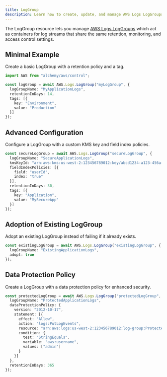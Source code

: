 ```yaml
---
title: LogGroup
description: Learn how to create, update, and manage AWS Logs LogGroups using Alchemy Cloud Control.
---
```



The LogGroup resource lets you manage [AWS Logs LogGroups](https://docs.aws.amazon.com/logs/latest/userguide/) which act as containers for log streams that share the same retention, monitoring, and access control settings.

## Minimal Example

Create a basic LogGroup with a retention policy and a tag.

```ts
import AWS from "alchemy/aws/control";

const logGroup = await AWS.Logs.LogGroup("myLogGroup", {
  logGroupName: "MyApplicationLogs",
  retentionInDays: 14,
  tags: [{
    key: "Environment",
    value: "Production"
  }]
});
```

## Advanced Configuration

Configure a LogGroup with a custom KMS key and field index policies.

```ts
const secureLogGroup = await AWS.Logs.LogGroup("secureLogGroup", {
  logGroupName: "SecureApplicationLogs",
  kmsKeyId: "arn:aws:kms:us-west-2:123456789012:key/abcd1234-a123-456a-a12b-a123b4cd56ef",
  fieldIndexPolicies: [{
    field: "userId",
    index: "true"
  }],
  retentionInDays: 30,
  tags: [{
    key: "Application",
    value: "MySecureApp"
  }]
});
```

## Adoption of Existing LogGroup

Adopt an existing LogGroup instead of failing if it already exists.

```ts
const existingLogGroup = await AWS.Logs.LogGroup("existingLogGroup", {
  logGroupName: "ExistingApplicationLogs",
  adopt: true
});
```

## Data Protection Policy

Create a LogGroup with a data protection policy for enhanced security.

```ts
const protectedLogGroup = await AWS.Logs.LogGroup("protectedLogGroup", {
  logGroupName: "ProtectedApplicationLogs",
  dataProtectionPolicy: {
    version: "2012-10-17",
    statement: [{
      effect: "Allow",
      action: "logs:PutLogEvents",
      resource: "arn:aws:logs:us-west-2:123456789012:log-group:ProtectedApplicationLogs:*",
      condition: {
        test: "StringEquals",
        variable: "aws:username",
        values: ["admin"]
      }
    }]
  },
  retentionInDays: 365
});
```
